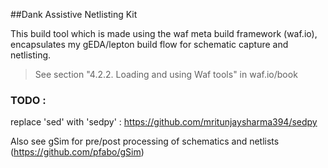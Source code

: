 ##Dank Assistive Netlisting Kit

This build tool which is made using the waf meta build framework (waf.io), encapsulates my gEDA/lepton build flow for schematic capture and netlisting.


> See section "4.2.2. Loading and using Waf tools" in waf.io/book

### TODO : 
replace 'sed' with 'sedpy' : https://github.com/mritunjaysharma394/sedpy

Also see gSim for pre/post processing of schematics and netlists (https://github.com/pfabo/gSim)